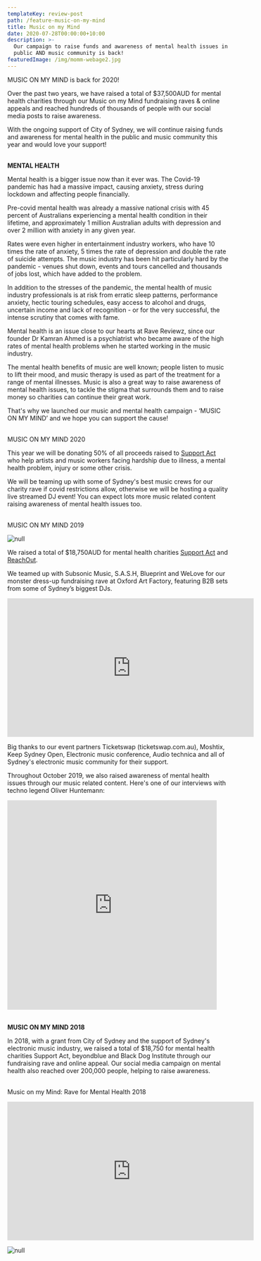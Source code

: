 ```yaml
---
templateKey: review-post
path: /feature-music-on-my-mind
title: Music on my Mind
date: 2020-07-28T00:00:00+10:00
description: >-
  Our campaign to raise funds and awareness of mental health issues in the
  public AND music community is back!
featuredImage: /img/momm-webage2.jpg
---
```

MUSIC ON MY MIND is back for 2020!

Over the past two years, we have raised a total of $37,500AUD for mental health charities through our Music on my Mind fundraising raves & online appeals and reached hundreds of thousands of people with our social media posts to raise awareness. 

With the ongoing support of City of Sydney, we will continue raising funds and awareness for mental health in the public and music community this year and would love your support!
<br><br>

**MENTAL HEALTH**

Mental health is a bigger issue now than it ever was. The Covid-19 pandemic has had a massive impact, causing anxiety, stress during lockdown and affecting people financially. 

Pre-covid mental health was already a massive national crisis with 45 percent of Australians experiencing a mental health condition in their lifetime, and approximately 1 million Australian adults with depression and over 2 million with anxiety in any given year.

Rates were even higher in entertainment industry workers, who have 10 times the rate of anxiety, 5 times the rate of depression and double the rate of suicide attempts. The music industry has been hit particularly hard by the pandemic - venues shut down, events and tours cancelled and thousands of jobs lost, which have added to the problem.

In addition to the stresses of the pandemic, the mental health of music industry professionals is at risk from erratic sleep patterns, performance anxiety, hectic touring schedules, easy access to alcohol and drugs, uncertain income and lack of recognition - or for the very successful, the intense scrutiny that comes with fame.

Mental health is an issue close to our hearts at Rave Reviewz, since our founder Dr Kamran Ahmed is a psychiatrist who became aware of the high rates of mental health problems when he started working in the music industry.

The mental health benefits of music are well known; people listen to music to lift their mood, and music therapy is used as part of the treatment for a range of mental illnesses. Music is also a great way to raise awareness of mental health issues, to tackle the stigma that surrounds them and to raise money so charities can continue their great work. 

That's why we launched our music and mental health campaign - ‘MUSIC ON MY MIND’ and we hope you can support the cause!
<br><br>

MUSIC ON MY MIND 2020

This year we will be donating 50% of all proceeds raised to [Support Act](https://supportact.org.au/) who help artists and music workers facing hardship due to illness, a mental health problem, injury or some other crisis.

We will be teaming up with some of Sydney's best music crews for our charity rave if covid restrictions allow, otherwise we will be hosting a quality live streamed DJ event! You can expect lots more music related content raising awareness of mental health issues too. 
<br><br>

MUSIC ON MY MIND 2019

![null](/img/momm2019.jpg)

We raised a total of $18,750AUD for mental health charities [Support Act](https://supportact.org.au/) and [ReachOut](https://www.facebook.com/ReachOutAUS/).

We teamed up with Subsonic Music, S.A.S.H, Blueprint and WeLove for our monster dress-up fundraising rave at Oxford Art Factory, featuring B2B sets from some of Sydney’s biggest DJs.

<iframe src="https://www.facebook.com/plugins/video.php?href=https%3A%2F%2Fwww.facebook.com%2Fravereviewz%2Fvideos%2F538396260257901%2F&show_text=0&width=560" width="560" height="315" style="border:none;overflow:hidden" scrolling="no" frameborder="0" allowTransparency="true" allowFullScreen="true"></iframe>
 
Big thanks to our event partners Ticketswap (ticketswap.com.au), Moshtix, Keep Sydney Open, Electronic music conference, Audio technica and all of Sydney's electronic music community for their support.

Throughout October 2019, we also raised awareness of mental health issues through our music related content. Here's one of our interviews with techno legend Oliver Huntemann: 

<iframe src="https://www.facebook.com/plugins/video.php?href=https%3A%2F%2Fwww.facebook.com%2Fravereviewz%2Fvideos%2F2486057034781603%2F&show_text=0&width=476" width="476" height="476" style="border:none;overflow:hidden" scrolling="no" frameborder="0" allowTransparency="true" allowFullScreen="true"></iframe>
<br><br>

**MUSIC ON MY MIND 2018**

In 2018, with a grant from City of Sydney and the support of Sydney's electronic music industry, we raised a total of $18,750 for mental health charities Support Act, beyondblue and Black Dog Institute through our fundraising rave and online appeal. Our social media campaign on mental health also reached over 200,000 people, helping to raise awareness.
<br><br> 

Music on my Mind: Rave for Mental Health 2018

<iframe src="https://www.facebook.com/plugins/video.php?href=https%3A%2F%2Fwww.facebook.com%2Fravereviewz%2Fvideos%2F359731594802468%2F&show_text=0&width=560" width="560" height="315" style="border:none;overflow:hidden" scrolling="no" frameborder="0" allowTransparency="true" allowFullScreen="true"></iframe>

![null](/img/event-image.png)
